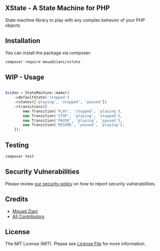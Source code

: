 ## XState - A State Machine for PHP

State machine library to play with any complex behavior of your PHP objects

## Installation

You can install the package via composer:

```bash
composer require mouadziani/xstate
```

## WIP - Usage

```php

$video = StateMachine::make()
    ->defaultState('stopped')
    ->states(['playing', 'stopped', 'paused'])
    ->transitions([
        new Transition('PLAY', 'stopped', 'playing'),
        new Transition('STOP', 'playing', 'stopped'),
        new Transition('PAUSE', 'playing', 'paused'),
        new Transition('RESUME', 'paused', 'playing'),
    ]);

```

## Testing

```bash
composer test
```

## Security Vulnerabilities

Please review [our security policy](../../security/policy) on how to report security vulnerabilities.

## Credits

- [Mouad Ziani](https://github.com/mouadziani)
- [All Contributors](../../contributors)

## License

The MIT License (MIT). Please see [License File](LICENSE.md) for more information.
